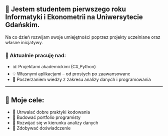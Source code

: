 ## 🧠 Jestem studentem pierwszego roku Informatyki i Ekonometrii na Uniwersytecie Gdańskim.

Na co dzień rozwijam swoje umiejętności poprzez projekty uczelniane oraz własne inicjatywy.

### 🔧 Aktualnie pracuję nad:
- 📊 Projektami akademickimi (C#,Python)
- 💡 Własnymi aplikacjami – od prostych po zaawansowane
- 🧪 Poszerzaniem wiedzy z zakresu analizy danych i programowania

---

## 🎯 Moje cele:
- 📌 Utrwalać dobre praktyki kodowania    
- 💼 Budować portfolio programisty  
- 🤖 Rozwijać się w kierunku analizy danych  
- 🚀 Zdobywać doświadczenie
